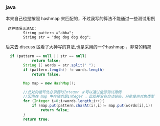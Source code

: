 ### java

本来自己也是按照 hashmap 来匹配的，不过我写的算法不能通过一些测试用例

```
 这种情况无法AC：
        String pattern ="abba";
        String str = "dog dog dog dog";
```

后来去 discuss 区看了大神写的算法,也是采用的一个hashmap ，非常的精简

```java
  if (pattern == null || str == null)
            return false;
        String [] words = str.split(" ");
        if (pattern.length() != words.length)
            return false;

        Map map = new HashMap();

        //此处的循环处必须要时Integer 才可以通过全部测试用例
        //因为在 map 中存储的是Integer ，此处并没有自动装箱，只能使用对象类型
        for (Integer i=0;i<words.length;i++){
            if (map.put(pattern.charAt(i),i)!= map.put(words[i],i))
                return false;
        }
        return true;
```